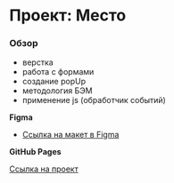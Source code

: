 # Проект: Место

### Обзор

* верстка
* работа с формами
* создание popUp
* методология БЭМ
* применение js (обработчик событий)

**Figma**

* [Ссылка на макет в Figma](https://www.figma.com/file/2cn9N9jSkmxD84oJik7xL7/JavaScript.-Sprint-4?node-id=0%3A1)

**GitHub Pages**

[Ссылка на проект](https://nataliapushkina.github.io/mesto/)
